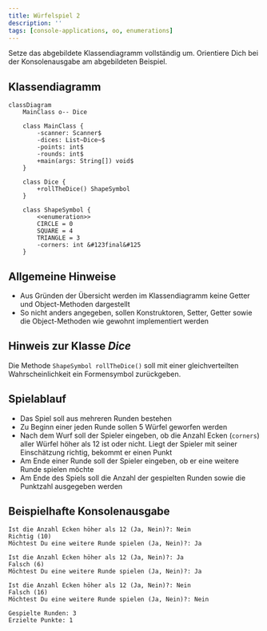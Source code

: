 ```yaml
---
title: Würfelspiel 2
description: ''
tags: [console-applications, oo, enumerations]
---
```


Setze das abgebildete Klassendiagramm vollständig um. Orientiere Dich bei der
Konsolenausgabe am abgebildeten Beispiel.

## Klassendiagramm

```mermaid
classDiagram
    MainClass o-- Dice

    class MainClass {
        -scanner: Scanner$
        -dices: List~Dice~$
        -points: int$
        -rounds: int$
        +main(args: String[]) void$
    }

    class Dice {
        +rollTheDice() ShapeSymbol
    }

    class ShapeSymbol {
        <<enumeration>>
        CIRCLE = 0
        SQUARE = 4
        TRIANGLE = 3
        -corners: int &#123final&#125
    }
```

## Allgemeine Hinweise

- Aus Gründen der Übersicht werden im Klassendiagramm keine Getter und
  Object-Methoden dargestellt
- So nicht anders angegeben, sollen Konstruktoren, Setter, Getter sowie die
  Object-Methoden wie gewohnt implementiert werden

## Hinweis zur Klasse _Dice_

Die Methode `ShapeSymbol rollTheDice()` soll mit einer gleichverteilten
Wahrscheinlichkeit ein Formensymbol zurückgeben.

## Spielablauf

- Das Spiel soll aus mehreren Runden bestehen
- Zu Beginn einer jeden Runde sollen 5 Würfel geworfen werden
- Nach dem Wurf soll der Spieler eingeben, ob die Anzahl Ecken (`corners`) aller
  Würfel höher als 12 ist oder nicht. Liegt der Spieler mit seiner Einschätzung
  richtig, bekommt er einen Punkt
- Am Ende einer Runde soll der Spieler eingeben, ob er eine weitere Runde
  spielen möchte
- Am Ende des Spiels soll die Anzahl der gespielten Runden sowie die Punktzahl
  ausgegeben werden

## Beispielhafte Konsolenausgabe

```console
Ist die Anzahl Ecken höher als 12 (Ja, Nein)?: Nein
Richtig (10)
Möchtest Du eine weitere Runde spielen (Ja, Nein)?: Ja

Ist die Anzahl Ecken höher als 12 (Ja, Nein)?: Ja
Falsch (6)
Möchtest Du eine weitere Runde spielen (Ja, Nein)?: Ja

Ist die Anzahl Ecken höher als 12 (Ja, Nein)?: Nein
Falsch (16)
Möchtest Du eine weitere Runde spielen (Ja, Nein)?: Nein

Gespielte Runden: 3
Erzielte Punkte: 1
```
